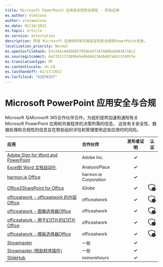 ```yaml
---
title: Microsoft PowerPoint 应用安全性和合规性 - 所有应用
ms.author: elmalova
author: elenamalova
ms.date: 02/16/2022
ms.topic: article
ms.service: attestation
description: 所有 Microsoft 应用的所有可用安全性和合规性PowerPoint信息。
localization_priority: Normal
ms.openlocfilehash: b3c24ac44d5b057959b447347880be84016710c2
ms.sourcegitcommit: 6af3331723896e5e6bd44236dbd87ab513fd91fe
ms.translationtype: MT
ms.contentlocale: zh-CN
ms.lasthandoff: 02/17/2022
ms.locfileid: "62876337"
---
```

# <a name="microsoft-powerpoint-apps-security-and-compliance"></a>Microsoft PowerPoint 应用安全与合规

Microsoft 与Microsoft 365合作伙伴合作，为组织提供加速和通知有关 Microsoft PowerPoint 应用和外接程序的决策所需的信息。 这些有关安全性、数据处理和合规性的信息旨在帮助组织评估和管理使用这些应用时的风险。

| **应用** | **合作伙伴** | **发布者证明** | **认证** |
|:--------|:------------|:----------------------:|:-------------:|
| [Adobe Sign for Word and PowerPoint](./adobe-inc-sign-for-word-and-powerpoint.md) | Adobe Inc. | **✓** |  |
| [Excel到 Word 文档自动化](./analysisplace-excel-to-word-document-automation.md) | AnalysisPlace | **✓** |  |
| [harmon.ie Office](./harmonie-corporation-for-office.md) | harmon.ie Corporation | **✓** |  |
| [Office2SharePoint for Office](./iglobe-office2sharepoint-for-office.md) | iGlobe | **✓** | <img alt="Certified application badge" src="../media/certified-badge.png" height="25" width="25" /> |
| [officeatwork - officeatwork 的内容Office](./officeatwork-officeatworkcontent-chooser-for-office.md) | officeatwork | **✓** | <img alt="Certified application badge" src="../media/certified-badge.png" height="25" width="25" /> |
| [officeatwork - 图像选择器Office](./officeatwork-officeatworkimage-chooser-for-office.md) | officeatwork | **✓** | <img alt="Certified application badge" src="../media/certified-badge.png" height="25" width="25" /> |
| [officeatwork - 用于幻灯片的幻灯片Office](./officeatwork-officeatworkslide-chooser-for-office.md) | officeatwork | **✓** | <img alt="Certified application badge" src="../media/certified-badge.png" height="25" width="25" /> |
| [officeatwork - 模板选择器Office](./officeatwork-officeatworktemplate-chooser-for-office.md) | officeatwork | **✓** | <img alt="Certified application badge" src="../media/certified-badge.png" height="25" width="25" /> |
| [Showmaster](./cherryware-showmaster.md) | 一些 | **✓** |  |
| [Showmaster (帮助程序插件) ](./cherryware-showmaster-helper-plugin.md) | 一些 | **✓** |  |
| [SlideHub](./nomorehours-slidehub.md) | nomorehours | **✓** |  |
